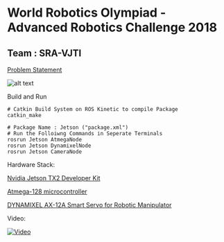 # World Robotics Olympiad - Advanced Robotics Challenge 2018

## Team : SRA-VJTI


[Problem Statement](https://github.com/SuyashMore/World-Robotics-Olympiad-ARC-2018/blob/master/WRO-2018-ARC-Tetrastack-game-rule.pdf)

![alt text](https://github.com/SuyashMore/World-Robotics-Olympiad-ARC-2018/blob/master/Images/IMG_20180915_141652.jpg)


Build and Run
```shell
# Catkin Build System on ROS Kinetic to compile Package
catkin_make  

# Package Name : Jetson ("package.xml")
# Run the Folloiwng Commands in Seperate Terminals
rosrun Jetson AtmegaNode
rosrun Jetson DynamixelNode
rosrun Jetson CameraNode
```

Hardware Stack:

[Nvidia Jetson TX2 Developer Kit](https://developer.nvidia.com/embedded/jetson-tx2-developer-kit)

[Atmega-128 microcontroller ](https://www.microchip.com/wwwproducts/en/ATMEGA128)

[DYNAMIXEL AX-12A Smart Servo for Robotic Manipulator](http://www.robotis.us/ax-12a/)


Video:

[![Video](http://img.youtube.com/vi/DvEpwS4OvB4/0.jpg)](https://youtu.be/DvEpwS4OvB4)

